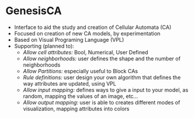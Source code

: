 # GenesisCA 
- Interface to aid the study and creation of Cellular Automata (CA)
- Focused on creation of new CA models, by experimentation
- Based on Visual Programing Language (VPL)
- Supporting (planned to):
  - *Allow cell attributes:* Bool, Numerical, User Defined
  - *Allow neighborhoods:* user defines the shape and the number of neighborhoods
  - *Allow Partitions:* especially useful to Block CAs
  - *Rule definitions:* user design your own algorithm that defines the way attributes are updated, using VPL
  - *Allow input mapping:* defines ways to give a input to your model, as random, mapping the values of an image, etc...
  - *Allow output mapping:* user is able to creates different modes of visualization, mapping attributes into colors